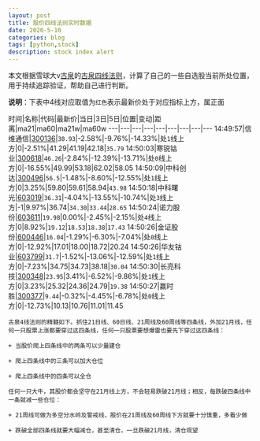 ```yaml
---
layout: post
title: 股价四线法则实时数据
date: 2020-5-10
categories: blog
tags: [python,stock]
description: stock index alert
---
```



本文根据雪球大v[古泉](https://xueqiu.com/u/7148646888)的[古泉四线法则](https://xueqiu.com/7148646888/130498192)，计算了自己的一些自选股当前所处位置，用于持续追踪验证，帮助自己进行判断。

**说明**：下表中4线对应取值为`红色`表示最新价处于对应指标上方，属正面

时间|名称|代码|最新价|当日|3日|5日|位置|变动|距离|ma21|ma60|ma21w|ma60w
---|---|---|---|---|---|---|---|---
14:49:57|信维通信|[300136](https://xueqiu.com/S/SZ300136)|`38.93`|-2.58%|-9.76%|-14.33%|处`1`线上方|0|-2.51%|41.29|41.19|42.18|`35.79`
14:50:03|寒锐钴业|[300618](https://xueqiu.com/S/SZ300618)|`46.26`|-2.84%|-12.39%|-13.71%|处`0`线上方|0|-16.55%|49.99|53.18|62.02|58.05
14:50:09|中科创达|[300496](https://xueqiu.com/S/SZ300496)|`56.5`|-1.48%|-8.60%|-12.55%|处`1`线上方|0|3.25%|59.80|59.61|58.94|`43.98`
14:50:18|中科曙光|[603019](https://xueqiu.com/S/SH603019)|`36.31`|-4.04%|-13.55%|-10.74%|处`3`线上方|-1|9.97%|36.74|`34.30`|`33.44`|`28.65`
14:50:24|诺力股份|[603611](https://xueqiu.com/S/SH603611)|`19.98`|0.00%|-2.45%|-2.15%|处`4`线上方|0|8.92%|`19.12`|`18.53`|`18.38`|`17.43`
14:50:26|金证股份|[600446](https://xueqiu.com/S/SH600446)|`16.04`|-1.29%|-6.30%|-7.04%|处`0`线上方|0|-12.92%|17.01|18.00|18.72|20.24
14:50:26|华友钴业|[603799](https://xueqiu.com/S/SH603799)|`31.7`|-1.52%|-13.06%|-12.59%|处`1`线上方|0|-7.23%|34.75|34.73|38.18|`30.04`
14:50:30|长亮科技|[300348](https://xueqiu.com/S/SZ300348)|`23.95`|3.41%|-6.52%|-9.86%|处`1`线上方|0|3.23%|25.32|24.36|24.79|`19.38`
14:50:27|赢时胜|[300377](https://xueqiu.com/S/SZ300377)|`9.44`|-0.32%|-4.45%|-6.78%|处`0`线上方|0|-12.73%|10.13|10.76|11.01|11.45

```
古泉4线法则的精髓如下。抓住21日线、60日线、21周线及60周线等四条线，外加21月线，任何一只股票上涨都要穿过这四条线，任何一只股票要想爆雷也要先下穿过这四条线：

+ 当股价爬上四条线中的两条可以少量建仓

+ 爬上四条线中的三条可以加大仓位

+ 爬上四条线中的四条可以全仓

任何一只大牛，其股价都会坚守在21月线上方，不会轻易跌破21月线；相反，每跌破四条线中一条就减一些仓位：

+ 21周线可做为多空分水岭及警戒线，股价在21周线及60周线下方就要十分慎重，多看少做

+ 跌破全部四条线就要大幅减仓，甚至清仓，一旦跌破21月线，清仓观望
```